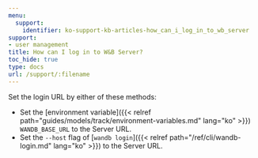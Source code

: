 ```yaml
---
menu:
  support:
    identifier: ko-support-kb-articles-how_can_i_log_in_to_wb_server
support:
- user management
title: How can I log in to W&B Server?
toc_hide: true
type: docs
url: /support/:filename
---
```


Set the login URL by either of these methods:

- Set the [environment variable]({{< relref path="guides/models/track/environment-variables.md" lang="ko" >}}) `WANDB_BASE_URL` to the Server URL.
- Set the `--host` flag of [`wandb login`]({{< relref path="/ref/cli/wandb-login.md" lang="ko" >}}) to the Server URL.